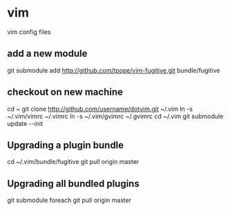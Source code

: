 # vim
vim config files


## add a new module
git submodule add http://github.com/tpope/vim-fugitive.git bundle/fugitive

## checkout on new machine
cd ~
git clone http://github.com/username/dotvim.git ~/.vim
ln -s ~/.vim/vimrc ~/.vimrc
ln -s ~/.vim/gvimrc ~/.gvimrc
cd ~/.vim
git submodule update --init

## Upgrading a plugin bundle
cd ~/.vim/bundle/fugitive
git pull origin master

## Upgrading all bundled plugins    
git submodule foreach git pull origin master


